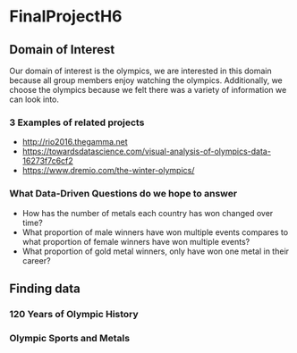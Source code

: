 # FinalProjectH6
## Domain of Interest
Our domain of interest is the olympics, we are interested in this domain because all group members enjoy watching the olympics. Additionally, we choose the olympics because we felt there was a variety of information we can look into.  

### 3 Examples of related projects

- http://rio2016.thegamma.net
- https://towardsdatascience.com/visual-analysis-of-olympics-data-16273f7c6cf2
- https://www.dremio.com/the-winter-olympics/

### What Data-Driven Questions do we hope to answer
- How has the number of metals each country has won changed over time?
- What proportion of male winners have won multiple events compares to what proportion of female winners have won multiple events?
- What proportion of gold metal winners, only have won one metal in their career?

## Finding data

### 120 Years of Olympic History

### Olympic Sports and Metals
